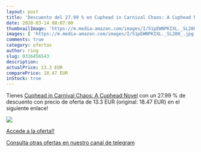 ```yaml
---
layout: post
title: 'Descuento del 27.99 % en Cuphead in Carnival Chaos: A Cuphead Nov'
date: 2020-03-14 08:07:00
thumbnailImage: 'https://m.media-amazon.com/images/I/51pEWNPKIXL._SL200_.jpg'
images: [ 'https://m.media-amazon.com/images/I/51pEWNPKIXL._SL200_.jpg' ]
comments: true
category: ofertas
author: ring
slug: 0316456543
description:
actualPrice: 13.3 EUR
comparePrice: 18.47 EUR
inStock: true
---
```


Tienes [Cuphead in Carnival Chaos: A Cuphead Novel](https://www.amazon.com/dp/0316456543/?tag=redken08-20) con un 27.99 % de descuento con precio de oferta de 13.3 EUR (original: 18.47 EUR) en el siguiente enlace!

[![](https://m.media-amazon.com/images/I/51pEWNPKIXL._SL200_.jpg)](https://www.amazon.com/dp/0316456543/?tag=redken08-20)

[Accede a la oferta!!](https://www.amazon.com/dp/0316456543/?tag=redken08-20)

[Consulta otras ofertas en nuestro canal de telegram](https://t.me/s/ofertas25)
